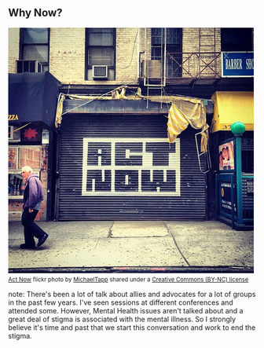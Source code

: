 ##  Why Now?

<a title="Act Now" href="https://flickr.com/photos/59949757@N06/7117719947"><img src="resources/images/7117719947_e9f36083e3.jpg" /></a><br /><small><a title="Act Now" href="https://flickr.com/photos/59949757@N06/7117719947">Act Now</a> flickr photo by <a href="https://flickr.com/people/59949757@N06">MichaelTapp</a> shared under a <a href="https://creativecommons.org/licenses/by-nc/2.0/">Creative Commons (BY-NC) license</a> </small>

note:
    There's been a lot of talk about allies and advocates for a lot of
    groups in the past few years. I've seen sessions at different
    conferences and attended some. However, Mental Health issues
    aren't talked about and a great deal of stigma is associated with
    the mental illness. So I strongly believe it's time and past that
    we start this conversation and work to end the stigma.
